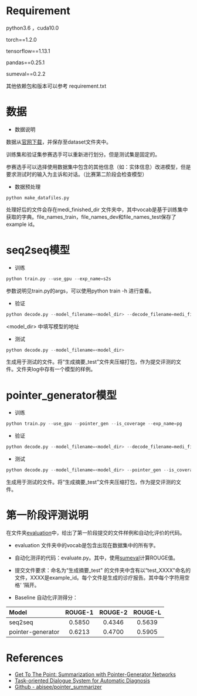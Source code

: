 # Requirement

python3.6 ，cuda10.0

torch==1.2.0

tensorflow==1.13.1

pandas==0.25.1

sumeval==0.2.2

其他依赖包和版本可以参考 requirement.txt

# 数据

* 数据说明

数据从[官网下载](http://210.16.187.147:20023/download)，并保存至dataset文件夹中。

训练集和验证集参赛选手可以重新进行划分。但是测试集是固定的。

参赛选手可以选择使用数据集中包含的其他信息（如：实体信息）改进模型，但是要求测试时的输入为主诉和对话。（比赛第二阶段会检查模型）

* 数据预处理

```
python make_datafiles.py 
```

处理好后的文件会存在medi_finished_dir 文件夹中，其中vocab是基于训练集中获取的字典。file_names_train，file_names_dev和file_names_test保存了example id。

# seq2seq模型

- 训练

 ```python
python train.py --use_gpu --exp_name=s2s 
 ```

参数说明见train.py的args，可以使用python train -h 进行查看。

* 验证

```python
python decode.py --model_filename=<model_dir> --decode_filename=medi_finished_dir/dev.bin --mode=dev --compute_rouge  --output_filenames=medi_finished_dir/file_names_dev
```

<model_dir> 中填写模型的地址

* 测试

```python
python decode.py --model_filename=<model_dir>
```

生成用于测试的文件。将“生成摘要_test”文件夹压缩打包，作为提交评测的文件。文件夹log中存有一个模型的样例。

# pointer_generator模型

* 训练

```python
python train.py --use_gpu --pointer_gen --is_coverage --exp_name=pg
```

* 验证

``` python
python decode.py --model_filename=<model_dir> --decode_filename=medi_finished_dir/dev.bin --mode=dev --compute_rouge  --output_filenames=medi_finished_dir/file_names_dev --pointer_gen --is_coverage 
```

* 测试

```python
python decode.py --model_filename=<model_dir> --pointer_gen --is_coverage
```
生成用于测试的文件。将“生成摘要_test”文件夹压缩打包，作为提交评测的文件。


# 第一阶段评测说明

在文件夹[evaluation](https://github.com/Guardianzc/MedicalChatBox/edit/main/track2/evaluation)中，给出了第一阶段提交的文件样例和自动化评价的代码。

- evaluation 文件夹中的vocab是包含出现在数据集中的所有字。

- 自动化测评的代码：evaluate.py。其中，使用[sumeval](https://github.com/chakki-works/sumeval)计算ROUGE值。

- 提交文件要求：命名为“生成摘要_test" 的文件夹中含有以“test_XXXX"命名的文件，XXXX是example_id。每个文件是生成的诊疗报告。其中每个字符用空格‘ ’隔开。


- Baseline 自动化评测得分：

| Model             | ROUGE-1 | ROUGE-2 | ROUGE-L |
| :---------------- | :-----: | :-----: | :-----: |
| seq2seq           | 0.5850  | 0.4346  | 0.5639  |
| pointer-generator | 0.6213 | 0.4700  | 0.5905  |

# References
- [Get To The Point: Summarization with Pointer-Generator Networks](https://arxiv.org/abs/1704.04368)
- [Task-oriented Dialogue System for Automatic Diagnosis](https://www.aclweb.org/anthology/P18-2033.pdf)
- [Github - abisee/pointer_summarizer](https://github.com/abisee/pointer-generator)


